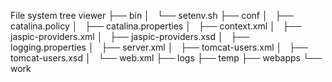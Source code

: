 File system tree viewer
├── bin
│   └── setenv.sh
├── conf
│   ├── catalina.policy
│   ├── catalina.properties
│   ├── context.xml
│   ├── jaspic-providers.xml
│   ├── jaspic-providers.xsd
│   ├── logging.properties
│   ├── server.xml
│   ├── tomcat-users.xml
│   ├── tomcat-users.xsd
│   └── web.xml
├── logs
├── temp
├── webapps
└── work
